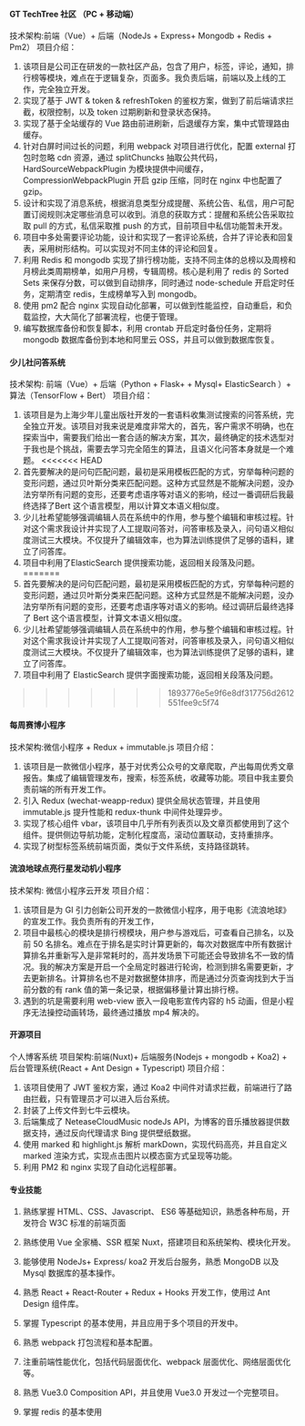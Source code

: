 #### GT TechTree 社区 （PC + 移动端）

技术架构:前端（Vue）+ 后端（NodeJs + Express+ Mongodb + Redis + Pm2）
项目介绍：

1. 该项目是公司正在研发的一款社区产品，包含了用户，标签，评论，通知，排行榜等模块，难点在于逻辑复杂，页面多。我负责后端，前端以及上线的工作，完全独立开发。
2. 实现了基于 JWT & token & refreshToken 的鉴权方案，做到了前后端请求拦截，权限控制，以及 token 过期刷新和登录状态保持。
3. 实现了基于全站缓存的 Vue 路由前进刷新，后退缓存方案，集中式管理路由缓存。
4. 针对白屏时间过长的问题，利用 webpack 对项目进行优化，配置 external 打包时忽略 cdn 资源，通过 splitChuncks 抽取公共代码，HardSourceWebpackPlugin 为模块提供中间缓存，CompressionWebpackPlugin 开启 gzip 压缩，同时在 nginx 中也配置了 gzip。
5. 设计和实现了消息系统，根据消息类型分成提醒、系统公告、私信，用户可配置订阅规则决定哪些消息可以收到。消息的获取方式：提醒和系统公告采取拉取 pull 的方式，私信采取推 push 的方式，目前项目中私信功能暂未开发。
6. 项目中多处需要评论功能，设计和实现了一套评论系统，合并了评论表和回复表，采用树形结构。可以实现对不同主体的评论和回复。
7. 利用 Redis 和 mongodb 实现了排行榜功能，支持不同主体的总榜以及周榜和月榜此类周期榜单，如用户月榜，专辑周榜。核心是利用了 redis 的 Sorted Sets 来保存分数，可以做到自动排序，同时通过 node-schedule 开启定时任务，定期清空 redis，生成榜单写入到 mongodb。
8. 使用 pm2 配合 nginx 实现自动化部署，可以做到性能监控，自动重启，和负载监控，大大简化了部署流程，也便于管理。
9. 编写数据库备份和恢复脚本，利用 crontab 开启定时备份任务，定期将 mongodb 数据库备份到本地和阿里云 OSS，并且可以做到数据库恢复。

#### 少儿社问答系统

技术架构: 前端（Vue）+ 后端（Python + Flask+ + Mysql+ ElasticSearch ）+ 算法（TensorFlow + Bert）
项目介绍：

1. 该项目是为上海少年儿童出版社开发的一套语料收集测试搜索的问答系统，完全独立开发。该项目对我来说是难度非常大的，首先，客户需求不明确，也在探索当中，需要我们给出一套合适的解决方案，其次，最终确定的技术选型对于我也是个挑战，需要去学习完全陌生的算法，且语义化问答本身就是一个难题。
<<<<<<< HEAD
2. 首先要解决的是问句匹配问题，最初是采用模板匹配的方式，穷举每种问题的变形问题，通过贝叶斯分类来匹配问题。这种方式显然是不能解决问题，没办法穷举所有问题的变形，还要考虑语序等对语义的影响，经过一番调研后我最终选择了Bert 这个语言模型，用以计算文本语义相似度。
3. 少儿社希望能够强调编辑人员在系统中的作用，参与整个编辑和审核过程。针对这个需求我设计并实现了人工提取问答对，问答审核及录入，问句语义相似度测试三大模块。不仅提升了编辑效率，也为算法训练提供了足够的语料，建立了问答库。
4. 项目中利用了ElasticSearch 提供搜索功能，返回相关段落及问题。
=======
2. 首先要解决的是问句匹配问题，最初是采用模板匹配的方式，穷举每种问题的变形问题，通过贝叶斯分类来匹配问题。这种方式显然是不能解决问题，没办法穷举所有问题的变形，还要考虑语序等对语义的影响。经过调研后最终选择了 Bert 这个语言模型，计算文本语义相似度。
3. 少儿社希望能够强调编辑人员在系统中的作用，参与整个编辑和审核过程。针对这个需求我设计并实现了人工提取问答对，问答审核及录入，问句语义相似度测试三大模块。不仅提升了编辑效率，也为算法训练提供了足够的语料，建立了问答库。
4. 项目中利用了 ElasticSearch 提供字面搜索功能，返回相关段落及问题。
>>>>>>> 1893776e5e9f6e8df317756d2612551fee9c5f74

#### 每周赛博小程序

技术架构:微信小程序 + Redux + immutable.js
项目介绍：

1. 该项目是一款微信小程序，基于对优秀公众号的文章爬取，产出每周优秀文章报告。集成了编辑管理发布，搜索，标签系统，收藏等功能。项目中我主要负责前端的所有开发工作。
2. 引入 Redux (wechat-weapp-redux) 提供全局状态管理，并且使用 immutable.js 提升性能和 redux-thunk 中间件处理异步。
3. 实现了核心组件 vbar，该项目中几乎所有列表页以及文章页都使用到了这个组件。提供侧边导航功能，定制化程度高，滚动位置联动，支持重排序。
4. 实现了树型标签系统前端页面，类似于文件系统，支持路径跳转。

#### 流浪地球点亮行星发动机小程序

技术架构: 微信小程序云开发
项目介绍：

1. 该项目是为 GI 引力创新公司开发的一款微信小程序，用于电影《流浪地球》的宣发工作。我负责所有的开发工作，
2. 项目中最核心的模块是排行榜模块，用户参与游戏后，可查看自己排名，以及前 50 名排名。难点在于排名是实时计算更新的，每次对数据库中所有数据计算排名并重新写入是非常耗时的，高并发场景下可能还会导致排名不一致的情况。我的解决方案是开启一个全局定时器进行轮询，检测到排名需要更新，才去更新排名。计算排名也不是对数据整体排序，而是通过分页查询找到大于当前分数的有 rank 值的第一条记录，根据偏移量计算出排行榜。
3. 遇到的坑是需要利用 web-view 嵌入一段电影宣传内容的 h5 动画，但是小程序无法操控动画转场，最终通过播放 mp4 解决的。

#### 开源项目

个人博客系统
项目架构:前端(Nuxt)+ 后端服务(Nodejs + mongodb + Koa2) + 后台管理系统(React + Ant Design + Typescript)
项目介绍：

1. 该项目使用了 JWT 鉴权方案，通过 Koa2 中间件对请求拦截，前端进行了路由拦截，只有管理员才可以进入后台系统。
2. 封装了上传文件到七牛云模块。
3. 后端集成了 NeteaseCloudMusic nodeJs API，为博客的音乐播放器提供数据支持，通过反向代理请求 Bing 提供壁纸数据。
4. 使用 marked 和 highlight.js 解析 markDown，实现代码高亮，并且自定义 marked 渲染方式，实现点击图片以模态窗方式呈现等功能。
5. 利用 PM2 和 nginx 实现了自动化远程部署。

#### 专业技能

1. 熟练掌握 HTML、CSS、Javascript、 ES6 等基础知识，熟悉各种布局，开发符合 W3C 标准的前端页面

2. 熟练使用 Vue 全家桶、SSR 框架 Nuxt，搭建项目和系统架构、模块化开发。

3. 能够使用 NodeJs+ Express/ koa2 开发后台服务，熟悉 MongoDB 以及 Mysql 数据库的基本操作。

4. 熟悉 React + React-Router + Redux + Hooks 开发工作，使用过 Ant Design 组件库。

5. 掌握 Typescript 的基本使用，并且应用于多个项目的开发中。

6. 熟悉 webpack 打包流程和基本配置。

7. 注重前端性能优化，包括代码层面优化、webpack 层面优化、网络层面优化等。

8. 熟悉 Vue3.0 Composition API，并且使用 Vue3.0 开发过一个完整项目。
9. 掌握 redis 的基本使用
